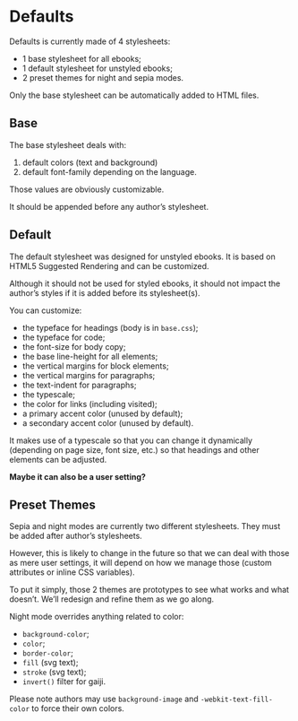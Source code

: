 # Defaults

Defaults is currently made of 4 stylesheets:

- 1 base stylesheet for all ebooks;
- 1 default stylesheet for unstyled ebooks;
- 2 preset themes for night and sepia modes.

Only the base stylesheet can be automatically added to HTML files.

## Base

The base stylesheet deals with: 

1. default colors (text and background)
2. default font-family depending on the language.

Those values are obviously customizable.

It should be appended before any author’s stylesheet.

## Default

The default stylesheet was designed for unstyled ebooks. It is based on HTML5 Suggested Rendering and can be customized. 

Although it should not be used for styled ebooks, it should not impact the author’s styles if it is added before its stylesheet(s).

You can customize: 

- the typeface for headings (body is in `base.css`);
- the typeface for code;
- the font-size for body copy;
- the base line-height for all elements;
- the vertical margins for block elements;
- the vertical margins for paragraphs;
- the text-indent for paragraphs;
- the typescale;
- the color for links (including visited);
- a primary accent color (unused by default);
- a secondary accent color (unused by default).

It makes use of a typescale so that you can change it dynamically (depending on page size, font size, etc.) so that headings and other elements can be adjusted.

**Maybe it can also be a user setting?**

## Preset Themes

Sepia and night modes are currently two different stylesheets. They must be added after author’s stylesheets.

However, this is likely to change in the future so that we can deal with those as mere user settings, it will depend on how we manage those (custom attributes or inline CSS variables).

To put it simply, those 2 themes are prototypes to see what works and what doesn’t. We’ll redesign and refine them as we go along.

Night mode overrides anything related to color: 

- `background-color`;
- `color`;
- `border-color`;
- `fill` (svg text);
- `stroke` (svg text);
- `invert()` filter for gaiji.

Please note authors may use `background-image` and `-webkit-text-fill-color` to force their own colors.